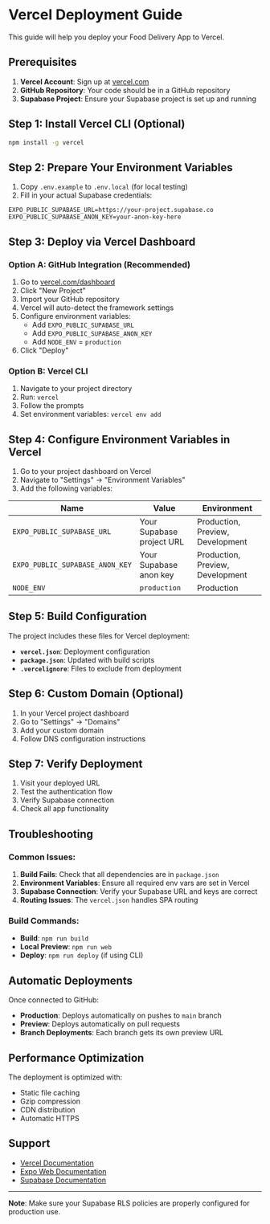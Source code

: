 # Vercel Deployment Guide

This guide will help you deploy your Food Delivery App to Vercel.

## Prerequisites

1. **Vercel Account**: Sign up at [vercel.com](https://vercel.com)
2. **GitHub Repository**: Your code should be in a GitHub repository
3. **Supabase Project**: Ensure your Supabase project is set up and running

## Step 1: Install Vercel CLI (Optional)

```bash
npm install -g vercel
```

## Step 2: Prepare Your Environment Variables

1. Copy `.env.example` to `.env.local` (for local testing)
2. Fill in your actual Supabase credentials:

```env
EXPO_PUBLIC_SUPABASE_URL=https://your-project.supabase.co
EXPO_PUBLIC_SUPABASE_ANON_KEY=your-anon-key-here
```

## Step 3: Deploy via Vercel Dashboard

### Option A: GitHub Integration (Recommended)

1. Go to [vercel.com/dashboard](https://vercel.com/dashboard)
2. Click "New Project"
3. Import your GitHub repository
4. Vercel will auto-detect the framework settings
5. Configure environment variables:
   - Add `EXPO_PUBLIC_SUPABASE_URL`
   - Add `EXPO_PUBLIC_SUPABASE_ANON_KEY`
   - Add `NODE_ENV` = `production`
6. Click "Deploy"

### Option B: Vercel CLI

1. Navigate to your project directory
2. Run: `vercel`
3. Follow the prompts
4. Set environment variables: `vercel env add`

## Step 4: Configure Environment Variables in Vercel

1. Go to your project dashboard on Vercel
2. Navigate to "Settings" → "Environment Variables"
3. Add the following variables:

| Name | Value | Environment |
|------|-------|-------------|
| `EXPO_PUBLIC_SUPABASE_URL` | Your Supabase project URL | Production, Preview, Development |
| `EXPO_PUBLIC_SUPABASE_ANON_KEY` | Your Supabase anon key | Production, Preview, Development |
| `NODE_ENV` | `production` | Production |

## Step 5: Build Configuration

The project includes these files for Vercel deployment:

- **`vercel.json`**: Deployment configuration
- **`package.json`**: Updated with build scripts
- **`.vercelignore`**: Files to exclude from deployment

## Step 6: Custom Domain (Optional)

1. In your Vercel project dashboard
2. Go to "Settings" → "Domains"
3. Add your custom domain
4. Follow DNS configuration instructions

## Step 7: Verify Deployment

1. Visit your deployed URL
2. Test the authentication flow
3. Verify Supabase connection
4. Check all app functionality

## Troubleshooting

### Common Issues:

1. **Build Fails**: Check that all dependencies are in `package.json`
2. **Environment Variables**: Ensure all required env vars are set in Vercel
3. **Supabase Connection**: Verify your Supabase URL and keys are correct
4. **Routing Issues**: The `vercel.json` handles SPA routing

### Build Commands:

- **Build**: `npm run build`
- **Local Preview**: `npm run web`
- **Deploy**: `npm run deploy` (if using CLI)

## Automatic Deployments

Once connected to GitHub:
- **Production**: Deploys automatically on pushes to `main` branch
- **Preview**: Deploys automatically on pull requests
- **Branch Deployments**: Each branch gets its own preview URL

## Performance Optimization

The deployment is optimized with:
- Static file caching
- Gzip compression
- CDN distribution
- Automatic HTTPS

## Support

- [Vercel Documentation](https://vercel.com/docs)
- [Expo Web Documentation](https://docs.expo.dev/workflow/web/)
- [Supabase Documentation](https://supabase.com/docs)

---

**Note**: Make sure your Supabase RLS policies are properly configured for production use.